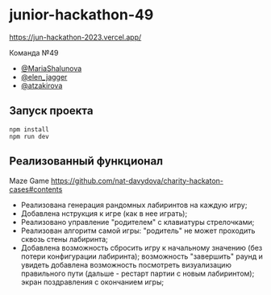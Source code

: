 # junior-hackathon-49
https://jun-hackathon-2023.vercel.app/ 

Команда №49
* [@MariaShalunova](https://t.me/MariaShalunova)
* [@elen_jagger](https://t.me/elen_jagger)
* [@atzakirova](https://t.me/atzakirova)

## Запуск проекта
```
npm install
npm run dev
```
## Реализованный функционал
Maze Game https://github.com/nat-davydova/charity-hackaton-cases#contents
* Реализована генерация рандомных лабиринтов на каждую игру;
* Добавлена нструкция к игре (как в нее играть);
* Реализовано управление "родителем" с клавиатуры стрелочками;
* Реализован алгоритм самой игры: "родитель" не может проходить сквозь стены лабиринта;
* Добавлена возможность сбросить игру к начальному значению (без потери конфигурации лабиринта);
возможность "завершить" раунд и увидеть добавлена возможность посмотреть визуализацию правильного пути (дальше - рестарт партии с новым лабиринтом);
экран поздравления с окончанием игры;
